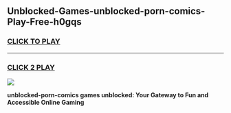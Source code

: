 
## Unblocked-Games-unblocked-porn-comics-Play-Free-h0gqs
<h3>
<a href="https://premium76.site?title=unblocked-porn-comics&ref=23A">CLICK TO PLAY</a></h3>
<hr>

<h3>
<a href="https://premium76.site?title=unblocked-porn-comics&ref=23A">CLICK 2 PLAY</a>
  
</h3>

<a href="https://premium76.site?title=unblocked-porn-comics&ref=23A"><img src="https://clearcache.store/games.png"></a>


**unblocked-porn-comics games unblocked: Your Gateway to Fun and Accessible Online Gaming**

